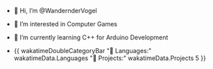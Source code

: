 - 👋 Hi, I’m @WandernderVogel
- 👀 I’m interested in Computer Games
- 🌱 I’m currently learning C++ for Arduino Development

- {{ wakatimeDoubleCategoryBar "💾 Languages:" wakatimeData.Languages "💼 Projects:" wakatimeData.Projects 5 }}

<!---
WandernderVogel/WandernderVogel is a ✨ special ✨ repository because its `README.md` (this file) appears on your GitHub profile.
You can click the Preview link to take a look at your changes.
--->

